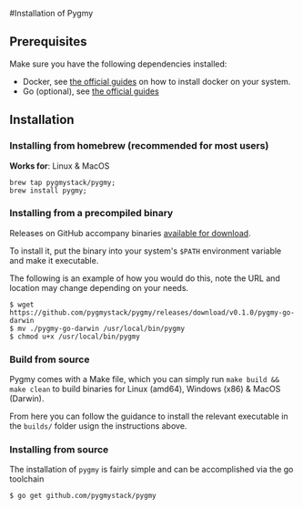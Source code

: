 #Installation of Pygmy

## Prerequisites
Make sure you have the following dependencies installed:

* Docker, see [the official guides](https://docs.docker.com/engine/installation/) on how to install docker on your system.
* Go (optional), see [the official guides](https://golang.org/doc/install)

## Installation

### Installing from homebrew (recommended for most users)

**Works for**: Linux & MacOS

```shell
brew tap pygmystack/pygmy;
brew install pygmy;
```


### Installing from a precompiled binary

Releases on GitHub accompany binaries [available for download](https://github.com/pygmystack/pygmy/releases).

To install it, put the binary into your system's `$PATH` environment variable and make it executable.

The following is an example of how you would do this, note the URL and location may change depending on your needs.
```console
$ wget https://github.com/pygmystack/pygmy/releases/download/v0.1.0/pygmy-go-darwin
$ mv ./pygmy-go-darwin /usr/local/bin/pygmy
$ chmod u+x /usr/local/bin/pygmy
```

### Build from source

Pygmy comes with a Make file, which you can simply run `make build && make clean` to build binaries for Linux (amd64), Windows (x86) & MacOS (Darwin).

From here you can follow the guidance to install the relevant executable in the `builds/` folder usign the instructions above.

### Installing from source

The installation of `pygmy` is fairly simple and can be accomplished via the go toolchain

```console
$ go get github.com/pygmystack/pygmy
```